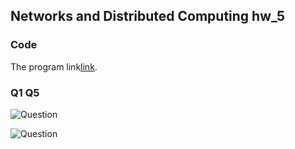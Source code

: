 ## Networks and Distributed Computing hw_5

### Code
The program link[link](https://github.com/WenkeHuang/Networks-and-Distributed-Computing.git). 

### Q1 Q5

   ![Question](https://s1.ax1x.com/2020/03/27/GPfLtO.jpg)

   ![Question](https://s1.ax1x.com/2020/03/27/GPhE9g.jpg)


